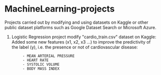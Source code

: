 # MachineLearning-projects
Projects carried out by modifying and using datasets on Kaggle or other public dataset platforms such as Google Dataset Search or Microsoft Azure.

1. Logistic Regression project modify "cardio_train.csv" dataset on Kaggle:
            Added some new features (x1, x2, x3 ...) to improve the predictivity of the label (y), i.e. the presence or not of cardiovascular disease:
            
            - MEAN ARTERIAL PRESSURE
            - HEART RATE
            - SYSTOLIC VOLUME
            - BODY MASS INDEX
